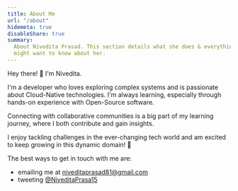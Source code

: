 ```yaml
---
title: About Me
url: "/about"
hidemeta: true
disableShare: true
summary:
  About Nivedita Prasad. This section details what she does & everything else you
  might want to know about her.
---
```


Hey there! 👋 I'm Nivedita.

I'm a developer who loves exploring complex systems and is passionate about Cloud-Native technologies. I'm always learning, especially through hands-on experience with Open-Source software. 

Connecting with collaborative communities is a big part of my learning journey, where I both contribute and gain insights. 

I enjoy tackling challenges in the ever-changing tech world and am excited to keep growing in this dynamic domain! 🚀

The best ways to get in touch with me are:

- emailing me at niveditaprasad81@gmail.com
- tweeting [@NiveditaPrasa15](https://twitter.com/NiveditaPrasa15)

